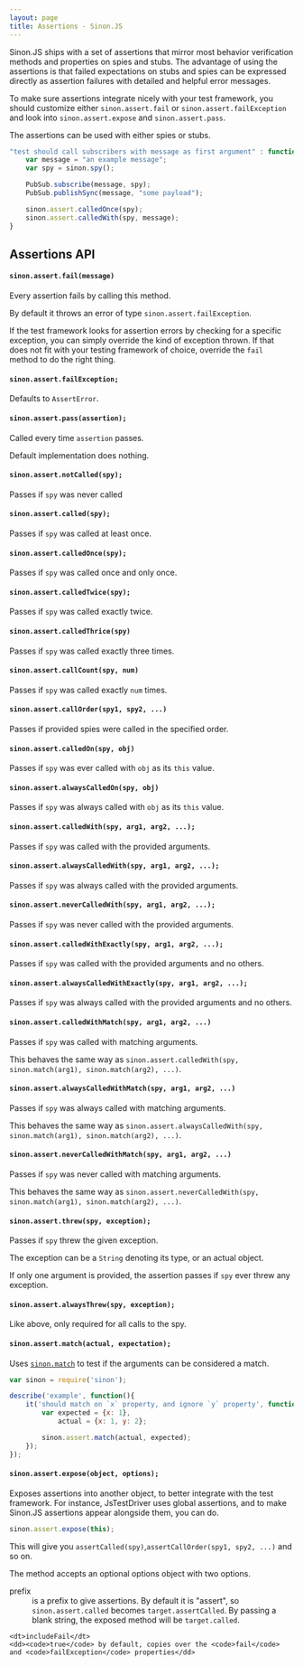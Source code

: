 ```yaml
---
layout: page
title: Assertions - Sinon.JS
---
```


Sinon.JS ships with a set of assertions that mirror most behavior verification methods and properties on spies and stubs. The advantage of using the assertions is that failed expectations on stubs and spies can be expressed directly as assertion failures with detailed and helpful error messages.

To make sure assertions integrate nicely with your test framework, you should customize either `sinon.assert.fail` or `sinon.assert.failException` and look into `sinon.assert.expose` and `sinon.assert.pass`.

The assertions can be used with either spies or stubs.

```javascript
"test should call subscribers with message as first argument" : function () {
    var message = "an example message";
    var spy = sinon.spy();

    PubSub.subscribe(message, spy);
    PubSub.publishSync(message, "some payload");

    sinon.assert.calledOnce(spy);
    sinon.assert.calledWith(spy, message);
}
```

## Assertions API

#### `sinon.assert.fail(message)`

Every assertion fails by calling this method.

By default it throws an error of type `sinon.assert.failException`.

If the test framework looks for assertion errors by checking for a specific exception, you can simply override the kind of exception thrown. If that does not fit with your testing framework of choice, override the `fail` method to do the right thing.


#### `sinon.assert.failException;`

Defaults to `AssertError`.


#### `sinon.assert.pass(assertion);`

Called every time `assertion` passes.

Default implementation does nothing.


#### `sinon.assert.notCalled(spy);`

Passes if `spy` was never called

#### `sinon.assert.called(spy);`

Passes if `spy` was called at least once.


#### `sinon.assert.calledOnce(spy);`

Passes if `spy` was called once and only once.


#### `sinon.assert.calledTwice(spy);`

Passes if `spy` was called exactly twice.


#### `sinon.assert.calledThrice(spy)`

Passes if `spy` was called exactly three times.


#### `sinon.assert.callCount(spy, num)`
Passes if `spy` was called exactly `num` times.


#### `sinon.assert.callOrder(spy1, spy2, ...)`
Passes if provided spies were called in the specified order.


#### `sinon.assert.calledOn(spy, obj)`

Passes if `spy` was ever called with `obj` as its `this` value.


#### `sinon.assert.alwaysCalledOn(spy, obj)`

Passes if `spy` was always called with `obj` as its `this` value.


#### `sinon.assert.calledWith(spy, arg1, arg2, ...);`

Passes if `spy` was called with the provided arguments.


#### `sinon.assert.alwaysCalledWith(spy, arg1, arg2, ...);`

Passes if `spy` was always called with the provided arguments.


#### `sinon.assert.neverCalledWith(spy, arg1, arg2, ...);`

Passes if `spy` was never called with the provided arguments.


#### `sinon.assert.calledWithExactly(spy, arg1, arg2, ...);`

Passes if `spy` was called with the provided arguments and no others.


#### `sinon.assert.alwaysCalledWithExactly(spy, arg1, arg2, ...);`

Passes if `spy` was always called with the provided arguments and no others.


#### `sinon.assert.calledWithMatch(spy, arg1, arg2, ...)`

Passes if `spy` was called with matching arguments.

This behaves the same way as `sinon.assert.calledWith(spy, sinon.match(arg1), sinon.match(arg2), ...)`.


#### `sinon.assert.alwaysCalledWithMatch(spy, arg1, arg2, ...)`

Passes if `spy` was always called with matching arguments.

This behaves the same way as `sinon.assert.alwaysCalledWith(spy, sinon.match(arg1), sinon.match(arg2), ...)`.


#### `sinon.assert.neverCalledWithMatch(spy, arg1, arg2, ...)`

Passes if `spy` was never called with matching arguments.

This behaves the same way as `sinon.assert.neverCalledWith(spy, sinon.match(arg1), sinon.match(arg2), ...)`.


#### `sinon.assert.threw(spy, exception);`

Passes if `spy` threw the given exception.

The exception can be a `String` denoting its type, or an actual object.

If only one argument is provided, the assertion passes if `spy` ever threw any exception.


#### `sinon.assert.alwaysThrew(spy, exception);`

Like above, only required for all calls to the spy.

#### `sinon.assert.match(actual, expectation);`

Uses [`sinon.match`](../matchers) to test if the arguments can be considered a match.

```javascript
var sinon = require('sinon');

describe('example', function(){
    it('should match on `x` property, and ignore `y` property', function() {
        var expected = {x: 1},
            actual = {x: 1, y: 2};

        sinon.assert.match(actual, expected);
    });
});
```

#### `sinon.assert.expose(object, options);`

Exposes assertions into another object, to better integrate with the test framework. For instance, JsTestDriver uses global assertions, and to make Sinon.JS assertions appear alongside them, you can do.

```javascript
sinon.assert.expose(this);
```

This will give you `assertCalled(spy)`,`assertCallOrder(spy1, spy2, ...)` and so on.

The method accepts an optional options object with two options.

<dl>
    <dt>prefix</dt>
    <dd>is a prefix to give assertions. By default it is "assert", so <code>sinon.assert.called</code> becomes <code>target.assertCalled</code>. By passing a blank string, the exposed method will be <code>target.called</code>.</dd>

    <dt>includeFail</dt>
    <dd><code>true</code> by default, copies over the <code>fail</code> and <code>failException</code> properties</dd>
</dl>
